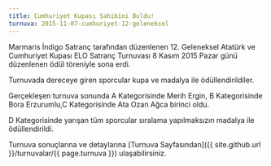 ```yaml
---
title: Cumhuriyet Kupası Sahibini Buldu!
turnuva: 2015-11-07-cumhuriyet-12-geleneksel
---
```


Marmaris İndigo Satranç tarafından düzenlenen 12. Geleneksel Atatürk ve Cumhuriyet Kupası ELO Satranç Turnuvası 8 Kasım 2015 Pazar günü düzenlenen ödül töreniyle sona erdi.

Turnuvada dereceye giren sporcular kupa ve madalya ile ödüllendirildiler.  

Gerçekleşen turnuva sonunda A Kategorisinde Merih Ergin, B Kategorisinde Bora Erzurumlu,C Kategorisinde Ata Ozan Ağca birinci oldu.  

D Kategorisinde yarışan tüm sporcular sıralama yapılmaksızın madalya ile ödüllendirildi.  

Turnuva sonuçlarına ve detaylarına [Turnuva Sayfasından]({{ site.github.url }}/turnuvalar/{{ page.turnuva }}) ulaşabilirsiniz.
